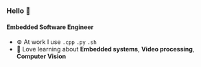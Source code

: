 ### Hello 👋

#### Embedded Software Engineer
- ⚙️ At work I use `.cpp` `.py` `.sh`
- 🌱 Love learning about **Embedded systems**, **Video processing**, **Computer Vision**

<!---
lawrencec98/lawrencec98 is a ✨ special ✨ repository because its `README.md` (this file) appears on your GitHub profile.
You can click the Preview link to take a look at your changes.
--->
